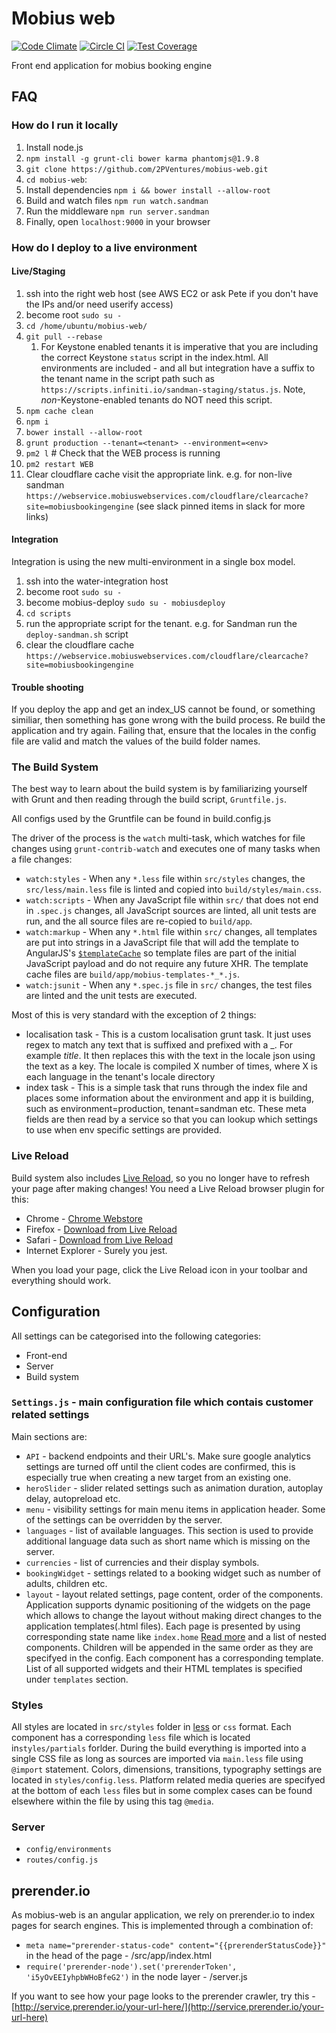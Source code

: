 # Mobius web

[![Code Climate](https://codeclimate.com/repos/55a13cd2e30ba0458a00384f/badges/fda5b4afe8ad006ed0fe/gpa.svg)](https://codeclimate.com/repos/55a13cd2e30ba0458a00384f/feed)
[![Circle CI](https://circleci.com/gh/2PVentures/mobius-web/tree/master.svg?style=shield&circle-token=c747f87a995b02c9d999cee050e74265a98745e4)](https://circleci.com/gh/2PVentures/mobius-web/tree/master)
[![Test Coverage](https://codeclimate.com/repos/55a13cd2e30ba0458a00384f/badges/fda5b4afe8ad006ed0fe/coverage.svg)](https://codeclimate.com/repos/55a13cd2e30ba0458a00384f/coverage)

Front end application for mobius booking engine

## FAQ

### How do I run it locally

1. Install node.js
1. `npm install -g grunt-cli bower karma phantomjs@1.9.8`
1. `git clone https://github.com/2PVentures/mobius-web.git`
1. `cd mobius-web`:
1. Install dependencies `npm i && bower install --allow-root`
1. Build and watch files `npm run watch.sandman`
1. Run the middleware `npm run server.sandman`
1. Finally, open `localhost:9000` in your browser

### How do I deploy to a live environment

#### Live/Staging
1. ssh into the right web host (see AWS EC2 or ask Pete if you don't have the IPs and/or need userify access)
1. become root `sudo su -`
1. `cd /home/ubuntu/mobius-web/`
1. `git pull --rebase`
    1. For Keystone enabled tenants it is imperative that you are including the correct Keystone `status` script in the index.html. All environments are included - and all but integration have a suffix to the tenant name in the script path such as `https://scripts.infiniti.io/sandman-staging/status.js`. Note, _non_-Keystone-enabled tenants do NOT need this script.
1. `npm cache clean`
1. `npm i`
1. `bower install --allow-root`
1. `grunt production --tenant=<tenant> --environment=<env>`
1. `pm2 l` # Check that the WEB process is running
1. `pm2 restart WEB`
1. Clear cloudflare cache visit the appropriate link. e.g. for non-live sandman `https://webservice.mobiuswebservices.com/cloudflare/clearcache?site=mobiusbookingengine` (see slack pinned items in slack for more links)

#### Integration
Integration is using the new multi-environment in a single box model.
1. ssh into the water-integration host
1. become root `sudo su -`
1. become mobius-deploy `sudo su - mobiusdeploy`
1. `cd scripts`
1. run the appropriate script for the tenant. e.g. for Sandman run the `deploy-sandman.sh` script
1. clear the cloudflare cache `https://webservice.mobiuswebservices.com/cloudflare/clearcache?site=mobiusbookingengine`


#### Trouble shooting

If you deploy the app and get an index_US cannot be found, or something
similiar, then something has gone wrong with the build process. Re build
the application and try again. Failing that, ensure that the locales in the
config file are valid and match the values of the build folder names.

### The Build System

The best way to learn about the build system is by familiarizing yourself with
Grunt and then reading through the build script,
`Gruntfile.js`.

All configs used by the Gruntfile can be found in build.config.js

The driver of the process is the `watch` multi-task, which watches for file
changes using `grunt-contrib-watch` and executes one of many tasks when a file
changes:

* `watch:styles` - When any `*.less` file within `src/styles` changes, the
  `src/less/main.less` file is linted and copied into
  `build/styles/main.css`.
* `watch:scripts` - When any JavaScript file within `src/` that does not end in
  `.spec.js` changes, all JavaScript sources are linted, all unit tests are run, and the all source files are re-copied to `build/app`.
* `watch:markup` - When any `*.html` file within `src/` changes, all templates are put into strings in a JavaScript file that will add the template to AngularJS's [`$templateCache`](http://docs.angularjs.org/api/ng.$templateCache) so template files are part of the initial JavaScript payload and do not require any future XHR.  The template cache files are  `build/app/mobius-templates-*_*.js`.
* `watch:jsunit` - When any `*.spec.js` file in `src/` changes, the test files are linted and the unit tests are executed.

Most of this is very standard with the exception of 2 things:

* localisation task - This is a custom localisation grunt task. It just uses
   regex to match any text that is suffixed and prefixed with a _. For example
   _title_. It then replaces this with the text in the locale json using the text
   as a key. The locale is compiled X number of times, where X is each language
   in the tenant's locale directory
* index task - This is a simple task that runs through the index file and
   places some information about the environment and app it is building, such
   as environment=production, tenant=sandman etc. These meta fields are then
   read by a service so that you can lookup which settings to use when env
   specific settings are provided.

### Live Reload

Build system also includes [Live Reload](http://livereload.com/), so you no
longer have to refresh your page after making changes! You need a Live Reload
browser plugin for this:

* Chrome - [Chrome Webstore](https://chrome.google.com/webstore/detail/livereload/jnihajbhpnppcggbcgedagnkighmdlei)
* Firefox - [Download from Live Reload](http://download.livereload.com/2.0.8/LiveReload-2.0.8.xpi)
* Safari - [Download from Live Reload](http://download.livereload.com/2.0.9/LiveReload-2.0.9.safariextz)
* Internet Explorer - Surely you jest.

When you load your page, click the Live Reload icon in your toolbar and
everything should work.

## Configuration

All settings can be categorised into the following categories:

* Front-end
* Server
* Build system

### `Settings.js` - main configuration file which contais customer related settings

Main sections are:

* `API` - backend endpoints and their URL's. Make sure google analytics settings are turned off until the client codes are confirmed, this is especially true when creating a new target from an existing one.
* `heroSlider` - slider related settings such as animation duration, autoplay delay, autopreload etc.
* `menu` - visibility settings for  main menu items in application header. Some of the settings can be overridden by the server.
* `languages` - list of available languages.  This section is used to provide additional language data such as short name which is missing on the server.
* `currencies` - list of currencies and their display symbols.
* `bookingWidget` - settings related to a booking widget such as number of adults, children etc.
* `layout` - layout related settings, page content, order of the components. Application supports dynamic positioning of the widgets on the page which allows to change the layout without making direct changes to the application templates(.html files). Each page is presented by using corresponding state name like `index.home`  [Read more](https://github.com/angular-ui/ui-router) and a list of nested components. Children will be appended in the same order as they are specifyed in the config. Each component has a corresponding template. List of all supported widgets and their HTML templates is specified under `templates` section.

### Styles

All styles are located in `src/styles` folder in [less](http://lesscss.org/) or `css` format. Each component has a corresponding `less` file which is located in`styles/partials` forlder. During the build everything is imported into a single CSS file as long as sources are imported via `main.less` file using `@import` statement. Colors, dimensions, transitions, typography settings are located in `styles/config.less`. Platform related media queries are specifyed at the bottom of each `less` files but in some complex cases can be found elsewhere within the file by using this tag `@media`.

### Server

* `config/environments`
* `routes/config.js`

## prerender.io

As mobius-web is an angular application, we rely on prerender.io to index pages for search engines. This is implemented through a combination of:

* `meta name="prerender-status-code" content="{{prerenderStatusCode}}"` in the head of the page - /src/app/index.html
* `require('prerender-node').set('prerenderToken', 'i5yOvEEIyhpbWHoBfeG2')` in the node layer - /server.js

If you want to see how your page looks to the prerender crawler, try this - [http://service.prerender.io/your-url-here/](http://service.prerender.io/your-url-here)
